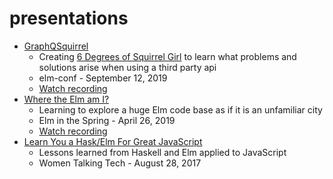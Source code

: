 # presentations

- [GraphQSquirrel](https://github.com/glitteringkatie/presentations/blob/master/graphq-squirrel/graphqsquirrel.pdf)
  - Creating [6 Degrees of Squirrel Girl](https://github.com/glitteringkatie/squirrel-degrees) to learn what problems and solutions arise when using a third party api
  - elm-conf - September 12, 2019
  - [Watch recording](https://www.youtube.com/watch?v=XgA-nn-BL4M)
- [Where the Elm am I?](https://github.com/glitteringkatie/presentations/blob/master/elm-in-the-spring/where-the-elm.pdf)
  - Learning to explore a huge Elm code base as if it is an unfamiliar city
  - Elm in the Spring - April 26, 2019
  - [Watch recording](https://www.youtube.com/watch?v=-zVnK7N8VCI)
- [Learn You a Hask/Elm For Great JavaScript](https://github.com/glitteringkatie/presentations/blob/master/lightning/Learn%20You%20a%20HaskElm.pdf)
  - Lessons learned from Haskell and Elm applied to JavaScript
  - Women Talking Tech - August 28, 2017
